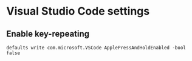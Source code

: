 # Visual Studio Code settings

## Enable key-repeating

```
defaults write com.microsoft.VSCode ApplePressAndHoldEnabled -bool false
```

